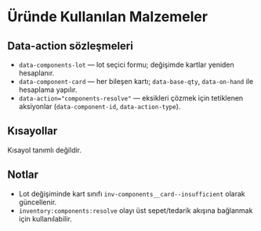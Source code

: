 # Üründe Kullanılan Malzemeler

## Data-action sözleşmeleri
- `data-components-lot` — lot seçici formu; değişimde kartlar yeniden hesaplanır.
- `data-component-card` — her bileşen kartı; `data-base-qty`, `data-on-hand` ile hesaplama yapılır.
- `data-action="components-resolve"` — eksikleri çözmek için tetiklenen aksiyonlar (`data-component-id`, `data-action-type`).

## Kısayollar
Kısayol tanımlı değildir.

## Notlar
- Lot değişiminde kart sınıfı `inv-components__card--insufficient` olarak güncellenir.
- `inventory:components:resolve` olayı üst sepet/tedarik akışına bağlanmak için kullanılabilir.
